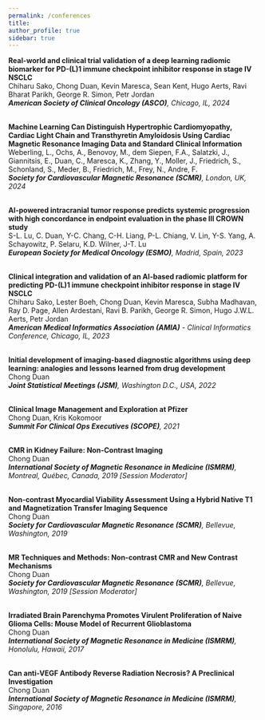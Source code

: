 ```yaml
---
permalink: /conferences
title: 
author_profile: true
sidebar: true
---
```

**Real-world and clinical trial validation of a deep learning radiomic biomarker for PD-(L)1 immune checkpoint inhibitor response in stage IV NSCLC**  
Chiharu Sako, Chong Duan, Kevin Maresca, Sean Kent, Hugo Aerts, Ravi Bharat Parikh, George R. Simon, Petr Jordan     
_**American Society of Clinical Oncology (ASCO)**, Chicago, IL, 2024_
<br />
<br />


**Machine Learning Can Distinguish Hypertrophic Cardiomyopathy, Cardiac Light Chain and Transthyretin Amyloidosis Using Cardiac Magnetic Resonance Imaging Data and Standard Clinical Information**  
Weberling, L., Ochs, A., Benovoy, M., dem Siepen, F.A., Salatzki, J., Giannitsis, E., Duan, C., Maresca, K., Zhang, Y., Moller, J., Friedrich, S., Schonland, S., Meder, B., Friedrich, M., Frey, N., Andre, F.     
_**Society for Cardiovascular Magnetic Resonance (SCMR)**, London, UK, 2024_
<br />
<br />

**AI-powered intracranial tumor response predicts systemic progression with high concordance in endpoint evaluation in the phase III CROWN study**  
S-L. Lu, C. Duan, Y-C. Chang, C-H. Liang, P-L. Chiang, V. Lin, Y-S. Yang, A. Schayowitz, P. Selaru, K.D. Wilner, J-T. Lu   
_**European Society for Medical Oncology (ESMO)**, Madrid, Spain, 2023_
<br />
<br />

**Clinical integration and validation of an AI-based radiomic platform for predicting PD-(L)1 immune checkpoint inhibitor response in stage IV NSCLC**  
Chiharu Sako, Lester Boeh, Chong Duan, Kevin Maresca, Subha Madhavan, Ray D. Page, Allen Ardestani, Ravi B. Parikh, George R. Simon, Hugo J.W.L. Aerts, Petr Jordan  
_**American Medical Informatics Association (AMIA)** - Clinical Informatics Conference, Chicago, IL, 2023_
<br />
<br />

**Initial development of imaging-based diagnostic algorithms using deep learning: analogies and lessons learned from drug development**  
Chong Duan  
_**Joint Statistical Meetings (JSM)**, Washington D.C., USA, 2022_
<br />
<br />

**Clinical Image Management and Exploration at Pfizer**  
Chong Duan, Kris Kokomoor  
_**Summit For Clinical Ops Executives (SCOPE)**, 2021_
<br />
<br />

**CMR in Kidney Failure: Non-Contrast Imaging**  
Chong Duan  
_**International Society of Magnetic Resonance in Medicine (ISMRM)**, Montreal, Québec, Canada, 2019 [Session Moderator]_
<br />
<br />

**Non-contrast Myocardial Viability Assessment Using a Hybrid Native T1 and Magnetization Transfer Imaging Sequence**  
Chong Duan  
_**Society for Cardiovascular Magnetic Resonance (SCMR)**, Bellevue, Washington, 2019_
<br />
<br />

**MR Techniques and Methods: Non-contrast CMR and New Contrast Mechanisms**  
Chong Duan  
_**Society for Cardiovascular Magnetic Resonance (SCMR)**, Bellevue, Washington, 2019 [Session Moderator]_ 
<br />
<br />

**Irradiated Brain Parenchyma Promotes Virulent Proliferation of Naive Glioma Cells: Mouse Model of Recurrent Glioblastoma**  
Chong Duan  
_**International Society of Magnetic Resonance in Medicine (ISMRM)**, Honolulu, Hawaii, 2017_
<br />
<br />

**Can anti-VEGF Antibody Reverse Radiation Necrosis? A Preclinical Investigation**  
Chong Duan  
_**International Society of Magnetic Resonance in Medicine (ISMRM)**, Singapore, 2016_
<br />
<br />